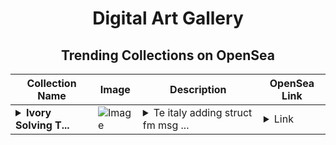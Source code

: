 <div align="center">

# Digital Art Gallery

## Trending Collections on OpenSea

| Collection Name                       | Image                                                                                     | Description                       | OpenSea Link                                                                                          |
|---------------------------------------|-------------------------------------------------------------------------------------------|-----------------------------------|--------------------------------------------------------------------------------------------------------|
| **<details><summary>Ivory Solving T...</summary>Ivory Solving Tons</details>** | ![Image](https://i.seadn.io/s/raw/files/4f846fdda7d305861a37fe474312a71b.jpg?w=500&auto=format?w=200&auto=format) | <details><summary>Te italy adding struct fm msg ...</summary>Te italy adding struct fm msg stem pubs pin noted</details> | <details><summary>Link</summary>[Ivory Solving Tons](https://opensea.io/collection/ivory-solving-tons)</details> |

</div>